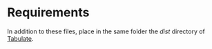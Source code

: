 # Requirements

In addition to these files, place in the same folder the *dist* directory of [Tabulate](https://github.com/olifolkerd/tabulator/archive/master.zip).
